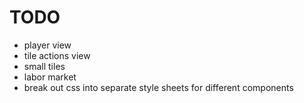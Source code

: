 # TODO

- player view
- tile actions view
- small tiles
- labor market
- break out css into separate style sheets for different components
